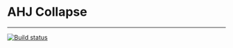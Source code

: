 # AHJ Collapse
___

[![Build status](https://ci.appveyor.com/api/projects/status/ckrnbwhr58facpo8?svg=true)](https://ci.appveyor.com/project/theart84/ahj-collapse)
